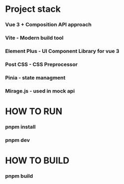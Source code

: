 # Project stack
### Vue 3 + Composition API approach
### Vite - Modern build tool
### Element Plus - UI Component Library for vue 3
### Post CSS - CSS Preprocessor
### Pinia - state managment
### Mirage.js - used in mock api 

# HOW TO RUN
### pnpm install
### pnpm dev

# HOW TO BUILD
### pnpm build
